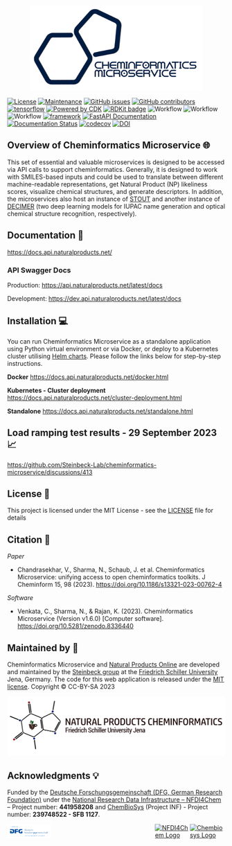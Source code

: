 <p align="center"><a href="https://api.naturalproducts.net/" target="_blank"><img src="/public/img/logo.png" width="400" alt="CMS Logo"></a></p>

[![License](https://img.shields.io/badge/License-MIT%202.0-blue.svg)](https://opensource.org/licenses/MIT)
[![Maintenance](https://img.shields.io/badge/Maintained%3F-yes-blue.svg)](https://GitHub.com/Steinbeck-Lab/cheminformatics-microservice/graphs/commit-activity)
[![GitHub issues](https://img.shields.io/github/issues/Steinbeck-Lab/cheminformatics-microservice.svg)](https://GitHub.com/Steinbeck-Lab/cheminformatics-microservice/issues/)
[![GitHub contributors](https://img.shields.io/github/contributors/Steinbeck-Lab/cheminformatics-microservice.svg)](https://GitHub.com/Steinbeck-Lab/cheminformatics-microservice/graphs/contributors/)
[![tensorflow](https://img.shields.io/badge/TensorFlow-2.10.1-FF6F00.svg?style=flat&logo=tensorflow)](https://www.tensorflow.org)
[![Powered by CDK](https://img.shields.io/badge/Powered%20by-CDK-blue.svg?style=flat&logo=chem)](https://cdk.github.io)
[![RDKit badge](https://img.shields.io/badge/Powered%20by-RDKit-3838ff.svg?logo=data:image/png;base64,iVBORw0KGgoAAAANSUhEUgAAABAAAAAQBAMAAADt3eJSAAAABGdBTUEAALGPC/xhBQAAACBjSFJNAAB6JgAAgIQAAPoAAACA6AAAdTAAAOpgAAA6mAAAF3CculE8AAAAFVBMVEXc3NwUFP8UPP9kZP+MjP+0tP////9ZXZotAAAAAXRSTlMAQObYZgAAAAFiS0dEBmFmuH0AAAAHdElNRQfmAwsPGi+MyC9RAAAAQElEQVQI12NgQABGQUEBMENISUkRLKBsbGwEEhIyBgJFsICLC0iIUdnExcUZwnANQWfApKCK4doRBsKtQFgKAQC5Ww1JEHSEkAAAACV0RVh0ZGF0ZTpjcmVhdGUAMjAyMi0wMy0xMVQxNToyNjo0NyswMDowMDzr2J4AAAAldEVYdGRhdGU6bW9kaWZ5ADIwMjItMDMtMTFUMTU6MjY6NDcrMDA6MDBNtmAiAAAAAElFTkSuQmCC)](https://www.rdkit.org/)
![Workflow](https://github.com/Steinbeck-Lab/cheminformatics-microservice/actions/workflows/dev-build.yml/badge.svg)
![Workflow](https://github.com/Steinbeck-Lab/cheminformatics-microservice/actions/workflows/prod-build.yml/badge.svg)
![Workflow](https://github.com/Steinbeck-Lab/cheminformatics-microservice/actions/workflows/release-please.yml/badge.svg)
[![framework](https://img.shields.io/badge/Framework-FastAPI-blue?style)](https://fastapi.tiangolo.com/)
[![FastAPI Documentation](https://img.shields.io/badge/docs-fastapi-blue)](https://api.naturalproducts.net/v1/docs#/)
[![Documentation Status](https://readthedocs.org/projects/cheminformatics-microservice/badge/?version=latest)](https://cheminformatics-microservice.readthedocs.io/en/latest/?badge=latest)
[![codecov](https://codecov.io/gh/Steinbeck-Lab/cheminformatics-microservice/graph/badge.svg?token=5BIQJPNCBA)](https://codecov.io/gh/Steinbeck-Lab/cheminformatics-microservice)
[![DOI](https://zenodo.org/badge/DOI/10.5281/zenodo.7745987.svg)](https://doi.org/10.5281/zenodo.7745987)
## Overview of Cheminformatics Microservice :globe_with_meridians:

This set of essential and valuable microservices is designed to be accessed via API calls to support cheminformatics. Generally, it is designed to work with SMILES-based inputs and could be used to translate between different machine-readable representations, get Natural Product (NP) likeliness scores, visualize chemical structures, and generate descriptors. In addition, the microservices also host an instance of [STOUT](https://github.com/Kohulan/Smiles-TO-iUpac-Translator) and another instance of [DECIMER](https://github.com/Kohulan/DECIMER-Image_Transformer) (two deep learning models for IUPAC name generation and optical chemical structure recognition, respectively).

## Documentation :book:

https://docs.api.naturalproducts.net/

### API Swagger Docs

Production: https://api.naturalproducts.net/latest/docs

Development: https://dev.api.naturalproducts.net/latest/docs

## Installation :computer:

You can run Cheminformatics Microservice as a standalone application using Python virtual environment or via Docker, or deploy to a Kubernetes cluster utilising [Helm charts](https://github.com/NFDI4Chem/repo-helm-charts/tree/main/charts). Please follow the links below for step-by-step instructions.

**Docker**
https://docs.api.naturalproducts.net/docker.html

**Kubernetes - Cluster deployment**
https://docs.api.naturalproducts.net/cluster-deployment.html

**Standalone**
https://docs.api.naturalproducts.net/standalone.html

## Load ramping test results - 29 September 2023 :chart_with_upwards_trend:
 https://github.com/Steinbeck-Lab/cheminformatics-microservice/discussions/413

## License :scroll:

This project is licensed under the MIT License - see the [LICENSE](https://github.com/Steinbeck-Lab/cheminformatics-microservice/blob/main/LICENSE) file for details

## Citation :newspaper:

*Paper*
- Chandrasekhar, V., Sharma, N., Schaub, J. et al. Cheminformatics Microservice: unifying access to open cheminformatics toolkits. J Cheminform 15, 98 (2023). https://doi.org/10.1186/s13321-023-00762-4

*Software*
- Venkata, C., Sharma, N., & Rajan, K. (2023). Cheminformatics Microservice (Version v1.6.0) [Computer software]. https://doi.org/10.5281/zenodo.8336440

## Maintained by :wrench:

Cheminformatics Microservice and [Natural Products Online](https://naturalproducts.net) are developed and maintained by the [Steinbeck group](https://cheminf.uni-jena.de) at the [Friedrich Schiller University](https://www.uni-jena.de/en/) Jena, Germany.
The code for this web application is released under the [MIT license](https://opensource.org/licenses/MIT). Copyright © CC-BY-SA 2023
<p align="center"><a href="https://cheminf.uni-jena.de/" target="_blank"><img src="https://github.com/Kohulan/DECIMER-Image-to-SMILES/blob/master/assets/CheminfGit.png" width="800" alt="cheminf Logo"></a></p>

## Acknowledgments :bulb:

Funded by the [Deutsche Forschungsgemeinschaft (DFG, German Research Foundation)](https://www.dfg.de/) under the [National Research Data Infrastructure – NFDI4Chem](https://nfdi4chem.de/) – Project number: **441958208** and  [ChemBioSys](https://www.chembiosys.de/en/) (Project INF) - Project number: **239748522 - SFB 1127**.

<div style="display: flex; justify-content: space-between;">
  <a href="https://www.dfg.de/" target="_blank">
    <img src="./docs/public/dfg_logo_schriftzug_blau_foerderung_en.gif" width="30%" alt="DFG Logo">
  </a>
  <a href="https://nfdi4chem.de/" target="_blank">
    <img src="https://www.nfdi4chem.de/wp-content/themes/wptheme/assets/img/logo.svg" width="30%" alt="NFDI4Chem Logo">
  </a>
  <a href="https://www.chembiosys.de/en/welcome.html" target="_blank">
    <img src="https://github.com/Steinbeck-Lab/cheminformatics-microservice/assets/30716951/45c8e153-8322-4563-a51d-cbdbe4e08627" width="30%" alt="Chembiosys Logo">
  </a>
</div>
